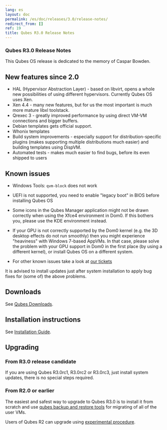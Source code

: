 ```yaml
---
lang: es
layout: doc
permalink: /es/doc/releases/3.0/release-notes/
redirect_from: []
ref: 19
title: Qubes R3.0 Release Notes
---
```


### Qubes R3.0 Release Notes
<a id="qubes-r30-release-notes"></a>

This Qubes OS release is dedicated to the memory of Caspar Bowden.

## New features since 2.0
<a id="new-features-since-20"></a>

* HAL (Hypervisor Abstraction Layer) - based on libvirt, opens a whole new
  possibilities of using different hypervisors. Currently Qubes OS uses Xen.
* Xen 4.4 - many new features, but for us the most important is much more
  mature libxl toolstack.
* Qrexec 3 - greatly improved performance by using direct VM-VM connections and
  bigger buffers.
* Debian templates gets official support.
* Whonix templates
* Build system improvements - especially support for distribution-specific
  plugins (makes supporting multiple distributions much easier) and building
  templates using DispVM.
* Automated tests - makes much easier to find bugs, before its even shipped to users

## Known issues
<a id="known-issues"></a>

* Windows Tools: `qvm-block` does not work

* UEFI is not supported, you need to enable "legacy boot" in BIOS before installing Qubes OS

* Some icons in the Qubes Manager application might not be drawn correctly when using the Xfce4 environment in Dom0. If this bothers you, please use the KDE environment instead.

* If your GPU is not correctly supported by the Dom0 kernel (e.g. the 3D desktop effects do not run smoothly) then you might experience "heaviness" with Windows 7-based AppVMs. In that case, please solve the problem with your GPU support in Dom0 in the first place (by using a different kernel), or install Qubes OS on a different system.

* For other known issues take a look at [our tickets](https://github.com/QubesOS/qubes-issues/issues?q=is%3Aopen+is%3Aissue+milestone%3A%22Release+3.0%22+label%3Abug)

It is advised to install updates just after system installation to apply bug fixes for (some of) the above problems.

## Downloads
<a id="downloads"></a>

See [Qubes Downloads](/es/doc/QubesDownloads/).

## Installation instructions
<a id="installation-instructions"></a>

See [Installation Guide](/es/doc/installation-guide/).

## Upgrading
<a id="upgrading"></a>

### From R3.0 release candidate
<a id="from-r30-release-candidate"></a>

If you are using Qubes R3.0rc1, R3.0rc2 or R3.0rc3, just install system updates, there is no special steps required.

### From R2.0 or earlier
<a id="from-r20-or-earlier"></a>

The easiest and safest way to upgrade to Qubes R3.0 is to install it from scratch and use [qubes backup and restore tools](/es/doc/backup-restore/) for migrating of all of the user VMs.

Users of Qubes R2 can upgrade using [experimental procedure](/es/doc/upgrade-to-r3.0/).